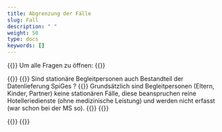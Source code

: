 ```yaml
---
title: Abgrenzung der Fälle
slug: Fall
description: " "
weight: 50
type: docs
keywords: []
---
```


{{<faqBlock>}}
Um alle Fragen zu öffnen: {{<collapsibleGroupCommand groupId="Fall">}}

{{<numberedList>}}
{{<listItem>}}
Sind stationäre Begleitpersonen auch Bestandteil der Datenlieferung SpiGes ?
{{<collapsibleBlock groupId="Fall">}}
Grundsätzlich sind Begleitpersonen (Eltern, Kinder, Partner) keine stationären Fälle, diese beanspruchen reine Hotelleriedienste (ohne medizinische Leistung) und werden nicht erfasst (war schon bei der MS so).
{{</collapsibleBlock>}}
{{</listItem>}}

{{</numberedList>}}
{{</faqBlock>}}

